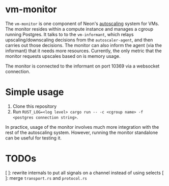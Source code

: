 # vm-monitor

The `vm-monitor` is one component of Neon's [autoscaling] system for VMs. The
monitor resides within a compute instance and manages a cgroup running Postgres.
It talks to to the `vm-informant`, which relays upscaling/downscaling decisions
from the `autoscaler-agent`, and then carries out those decisions. The monitor
can also inform the agent (via the informant) that it needs more resources.
Currently, the only metric that the monitor requests upscales based on is memory
usage.

The monitor is connected to the informant on port 10369 via a websocket connection.

# Simple usage
1. Clone this repository
2. Run `RUST_LOG=<log level> cargo run -- -c <cgroup name> -f <postgres connection string>`.

In practice, usage of the monitor involves much more integration with the rest of the
autoscaling system. However, running the monitor standalone can be useful for testing
it.

# TODOs
[ ]: rewrite internals to put all signals on a channel instead of using selects
[ ]: merge `transport.rs` and `protocol.rs`

[autoscaling]: https://github.com/neondatabase/autoscaling
